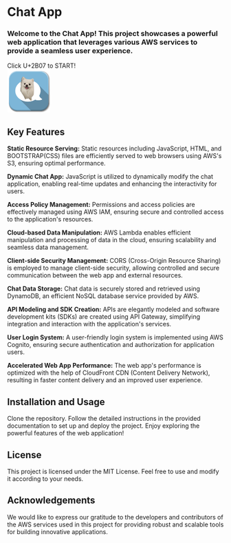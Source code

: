 # Chat App

### Welcome to the Chat App! This project showcases a powerful web application that leverages various AWS services to provide a seamless user experience.

Click U+2B07 to START!</br>
<a href="https://dk9docly2kxyz.cloudfront.net/"><img src="img/chat-icon.png" width="100" height="100"></a>

## Key Features

**Static Resource Serving:** Static resources including JavaScript, HTML, and BOOTSTRAP(CSS) files are efficiently served to web browsers using AWS's S3, ensuring optimal performance.

**Dynamic Chat App:** JavaScript is utilized to dynamically modify the chat application, enabling real-time updates and enhancing the interactivity for users.

**Access Policy Management:** Permissions and access policies are effectively managed using AWS IAM, ensuring secure and controlled access to the application's resources.

**Cloud-based Data Manipulation:** AWS Lambda enables efficient manipulation and processing of data in the cloud, ensuring scalability and seamless data management.

**Client-side Security Management:** CORS (Cross-Origin Resource Sharing) is employed to manage client-side security, allowing controlled and secure communication between the web app and external resources.

**Chat Data Storage:** Chat data is securely stored and retrieved using DynamoDB, an efficient NoSQL database service provided by AWS.

**API Modeling and SDK Creation:** APIs are elegantly modeled and software development kits (SDKs) are created using API Gateway, simplifying integration and interaction with the application's services.

**User Login System:** A user-friendly login system is implemented using AWS Cognito, ensuring secure authentication and authorization for application users.

**Accelerated Web App Performance:** The web app's performance is optimized with the help of CloudFront CDN (Content Delivery Network), resulting in faster content delivery and an improved user experience.

## Installation and Usage

Clone the repository.
Follow the detailed instructions in the provided documentation to set up and deploy the project.
Enjoy exploring the powerful features of the web application!

## License

This project is licensed under the MIT License. Feel free to use and modify it according to your needs.

## Acknowledgements

We would like to express our gratitude to the developers and contributors of the AWS services used in this project for providing robust and scalable tools for building innovative applications.
